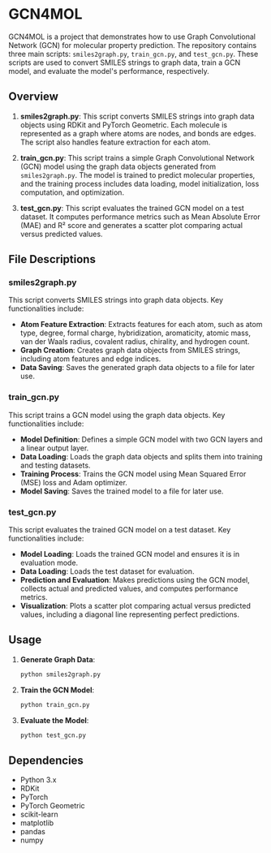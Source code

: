 # GCN4MOL

GCN4MOL is a project that demonstrates how to use Graph Convolutional Network (GCN) for molecular property prediction. The repository contains three main scripts: `smiles2graph.py`, `train_gcn.py`, and `test_gcn.py`. These scripts are used to convert SMILES strings to graph data, train a GCN model, and evaluate the model's performance, respectively.

## Overview

1. **smiles2graph.py**: This script converts SMILES strings into graph data objects using RDKit and PyTorch Geometric. Each molecule is represented as a graph where atoms are nodes, and bonds are edges. The script also handles feature extraction for each atom.

2. **train_gcn.py**: This script trains a simple Graph Convolutional Network (GCN) model using the graph data objects generated from `smiles2graph.py`. The model is trained to predict molecular properties, and the training process includes data loading, model initialization, loss computation, and optimization.

3. **test_gcn.py**: This script evaluates the trained GCN model on a test dataset. It computes performance metrics such as Mean Absolute Error (MAE) and R² score and generates a scatter plot comparing actual versus predicted values.

## File Descriptions

### smiles2graph.py

This script converts SMILES strings into graph data objects. Key functionalities include:

- **Atom Feature Extraction**: Extracts features for each atom, such as atom type, degree, formal charge, hybridization, aromaticity, atomic mass, van der Waals radius, covalent radius, chirality, and hydrogen count.
- **Graph Creation**: Creates graph data objects from SMILES strings, including atom features and edge indices.
- **Data Saving**: Saves the generated graph data objects to a file for later use.

### train_gcn.py

This script trains a GCN model using the graph data objects. Key functionalities include:

- **Model Definition**: Defines a simple GCN model with two GCN layers and a linear output layer.
- **Data Loading**: Loads the graph data objects and splits them into training and testing datasets.
- **Training Process**: Trains the GCN model using Mean Squared Error (MSE) loss and Adam optimizer.
- **Model Saving**: Saves the trained model to a file for later use.

### test_gcn.py

This script evaluates the trained GCN model on a test dataset. Key functionalities include:

- **Model Loading**: Loads the trained GCN model and ensures it is in evaluation mode.
- **Data Loading**: Loads the test dataset for evaluation.
- **Prediction and Evaluation**: Makes predictions using the GCN model, collects actual and predicted values, and computes performance metrics.
- **Visualization**: Plots a scatter plot comparing actual versus predicted values, including a diagonal line representing perfect predictions.

## Usage

1. **Generate Graph Data**:
   ```sh
   python smiles2graph.py
   ```
2. **Train the GCN Model**:
   ```sh
   python train_gcn.py
   ```
3. **Evaluate the Model**:
   ```sh
   python test_gcn.py
   ```
## Dependencies
- Python 3.x
- RDKit
- PyTorch
- PyTorch Geometric
- scikit-learn
- matplotlib
- pandas
- numpy
  

